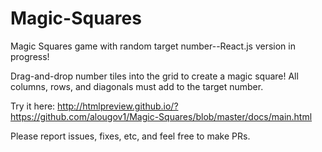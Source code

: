 # Magic-Squares
Magic Squares game with random target number--React.js version in progress!

Drag-and-drop number tiles into the grid to create a magic square!  All columns, rows, and diagonals must add to the target number.

Try it here: http://htmlpreview.github.io/?https://github.com/alougov1/Magic-Squares/blob/master/docs/main.html

Please report issues, fixes, etc, and feel free to make PRs.

